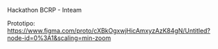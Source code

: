 Hackathon BCRP - Inteam

Prototipo: https://www.figma.com/proto/cXBkOgxwjHicAmxyzAzK84gN/Untitled?node-id=0%3A1&scaling=min-zoom
